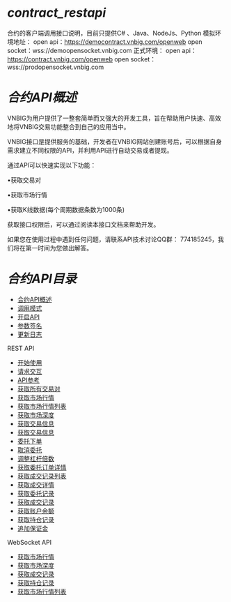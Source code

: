 # *contract_restapi* #
合约的客户端调用接口说明，目前只提供C# 、Java、NodeJs、Python
 模拟环境地址：
  open api：https://democontract.vnbig.com/openweb
  open socket：wss://demoopensocket.vnbig.com
 正式环境：
  open api：https://contract.vnbig.com/openweb
  open socket：wss://prodopensocket.vnbig.com
# *合约API概述* #

VNBIG为用户提供了一整套简单而又强大的开发工具，旨在帮助用户快速、高效地将VNBIG交易功能整合到自己的应用当中。

VNBIG接口是提供服务的基础，开发者在VNBIG网站创建账号后，可以根据自身需求建立不同权限的API，并利用API进行自动交易或者提现。

通过API可以快速实现以下功能：

•获取交易对

•获取市场行情

•获取K线数据(每个周期数据条数为1000条)


获取接口权限后，可以通过阅读本接口文档来帮助开发。

如果您在使用过程中遇到任何问题，请联系API技术讨论QQ群： 774185245，我们将在第一时间为您做出解答。
# *合约API目录* #
* [合约API概述](/doc/README.md)
* [调用模式](/doc/chapter1.md)
* [开启API](/doc/chapter2.md)
* [参数签名](/doc/chapter3.md)
* [更新日志](/doc/chapter4.md)

REST API
* [开始使用](/doc/chapter5.md)
* [请求交互](/doc/chapter6.md)
* [API参考](/doc/chapter7.md)
* [获取所有交易对](/doc/chapter7-1.md)
* [获取市场行情](/doc/chapter7-2.md)
* [获取市场行情列表](/doc/chapter7-3.md)
* [获取市场深度](/doc/chapter7-4.md)
* [获取交易信息](/doc/chapter7-5.md)
* [获取交易信息](/doc/chapter7-6.md)
* [委托下单](/doc/chapter7-7.md)
* [取消委托](/doc/chapter7-8.md)
* [调整杠杆倍数](/doc/chapter7-17.md)
* [获取委托订单详情](/doc/chapter7-9.md)
* [获取成交记录列表](/doc/chapter7-16.md)
* [获取成交详情](/doc/chapter7-10.md)
* [获取委托记录](/doc/chapter7-11.md)
* [获取成交记录](/doc/chapter7-12.md)
* [获取账户余额](/doc/chapter7-13.md)
* [获取持仓记录](/doc/chapter7-14.md)
* [追加保证金](/doc/chapter7-15.md)

WebSocket API
* [获取市场行情](/doc/wchapter3-1.md)
* [获取市场深度](/doc/wchapter3-2.md)
* [获取成交记录](/doc/wchapter3-3.md)
* [获取持仓记录](/doc/wchapter3-4.md)
* [获取市场行情列表](/doc/wchapter3-5.md)
